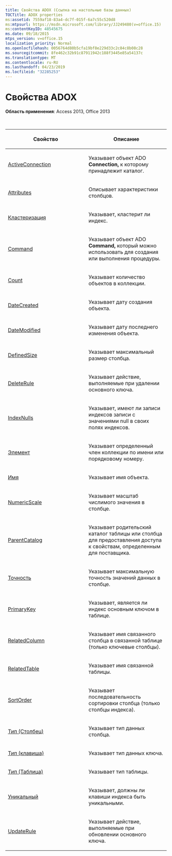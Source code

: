 ```yaml
---
title: Свойства ADOX (Ссылка на настольные базы данных)
TOCTitle: ADOX properties
ms:assetid: 7559af18-83a4-dc7f-015f-6a7c55c520d8
ms:mtpsurl: https://msdn.microsoft.com/library/JJ249480(v=office.15)
ms:contentKeyID: 48545675
ms.date: 09/18/2015
mtps_version: v=office.15
localization_priority: Normal
ms.openlocfilehash: 0056764d80b5cfa19bf8e229d33c2c84c8b08c28
ms.sourcegitcommit: 8fe462c32b91c87911942c188f3445e85a54137c
ms.translationtype: MT
ms.contentlocale: ru-RU
ms.lasthandoff: 04/23/2019
ms.locfileid: "32285253"
---
```

# <a name="adox-properties"></a>Свойства ADOX

**Область применения**: Access 2013, Office 2013

<br/>

<table>
<colgroup>
<col style="width: 50%" />
<col style="width: 50%" />
</colgroup>
<thead>
<tr class="header">
<th><p>Свойство</p></th>
<th><p>Описание</p></th>
</tr>
</thead>
<tbody>
<tr class="odd">
<td><p><a href="activeconnection-property-adox.md">ActiveConnection</a></p></td>
<td><p>Указывает объект ADO <strong>Connection,</strong> к которому принадлежит каталог.</p></td>
</tr>
<tr class="even">
<td><p><a href="attributes-property-adox.md">Attributes</a></p></td>
<td><p>Описывает характеристики столбцов.</p></td>
</tr>
<tr class="odd">
<td><p><a href="clustered-property-adox.md">Кластеризация</a></p></td>
<td><p>Указывает, кластерит ли индекс.</p></td>
</tr>
<tr class="even">
<td><p><a href="command-property-adox.md">Command</a></p></td>
<td><p>Указывает объект ADO <strong>Command,</strong> который можно использовать для создания или выполнения процедуры.</p></td>
</tr>
<tr class="odd">
<td><p><a href="count-property-ado.md">Count</a></p></td>
<td><p>Указывает количество объектов в коллекции.</p></td>
</tr>
<tr class="even">
<td><p><a href="datecreated-property-adox.md">DateCreated</a></p></td>
<td><p>Указывает дату создания объекта.</p></td>
</tr>
<tr class="odd">
<td><p><a href="datemodified-property-adox.md">DateModified</a></p></td>
<td><p>Указывает дату последнего изменения объекта.</p></td>
</tr>
<tr class="even">
<td><p><a href="definedsize-property-adox.md">DefinedSize</a></p></td>
<td><p>Указывает максимальный размер столбца.</p></td>
</tr>
<tr class="odd">
<td><p><a href="deleterule-property-adox.md">DeleteRule</a></p></td>
<td><p>Указывает действие, выполняемые при удалении основного ключа.</p></td>
</tr>
<tr class="even">
<td><p><a href="indexnulls-property-adox.md">IndexNulls</a></p></td>
<td><p>Указывает, имеют ли записи индексов записи с значениями null в своих полях индексов.</p></td>
</tr>
<tr class="odd">
<td><p><a href="item-property-ado.md">Элемент</a></p></td>
<td><p>Указывает определенный член коллекции по имени или порядковому номеру.</p></td>
</tr>
<tr class="even">
<td><p><a href="name-property-adox.md">Имя</a></p></td>
<td><p>Указывает имя объекта.</p></td>
</tr>
<tr class="odd">
<td><p><a href="numericscale-property-adox.md">NumericScale</a></p></td>
<td><p>Указывает масштаб числимого значения в столбце.</p></td>
</tr>
<tr class="even">
<td><p><a href="parentcatalog-property-adox.md">ParentCatalog</a></p></td>
<td><p>Указывает родительский каталог таблицы или столбца для предоставления доступа к свойствам, определенным для поставщика.</p></td>
</tr>
<tr class="odd">
<td><p><a href="precision-property-adox.md">Точность</a></p></td>
<td><p>Указывает максимальную точность значений данных в столбце.</p></td>
</tr>
<tr class="even">
<td><p><a href="primarykey-property-adox.md">PrimaryKey</a></p></td>
<td><p>Указывает, является ли индекс основным ключом в таблице.</p></td>
</tr>
<tr class="odd">
<td><p><a href="relatedcolumn-property-adox.md">RelatedColumn</a></p></td>
<td><p>Указывает имя связанного столбца в связанной таблице (только ключевые столбцы).</p></td>
</tr>
<tr class="even">
<td><p><a href="relatedtable-property-adox.md">RelatedTable</a></p></td>
<td><p>Указывает имя связанной таблицы.</p></td>
</tr>
<tr class="odd">
<td><p><a href="sortorder-property-adox.md">SortOrder</a></p></td>
<td><p>Указывает последовательность сортировки столбца (только столбцы индекса).</p></td>
</tr>
<tr class="even">
<td><p><a href="https://docs.microsoft.com/office/vba/access/concepts/miscellaneous/type-property-columnadox">Тип (Столбец)</a></p></td>
<td><p>Указывает тип данных столбца.</p></td>
</tr>
<tr class="odd">
<td><p><a href="https://docs.microsoft.com/office/vba/access/concepts/miscellaneous/type-property-keyadox">Тип (клавиша)</a></p></td>
<td><p>Указывает тип данных ключа.</p></td>
</tr>
<tr class="even">
<td><p><a href="https://docs.microsoft.com/office/vba/access/concepts/miscellaneous/type-property-tableadox">Тип (Таблица)</a></p></td>
<td><p>Указывает тип таблицы.</p></td>
</tr>
<tr class="odd">
<td><p><a href="unique-property-adox.md">Уникальный</a></p></td>
<td><p>Указывает, должны ли клавиши индекса быть уникальными.</p></td>
</tr>
<tr class="even">
<td><p><a href="updaterule-property-adox.md">UpdateRule</a></p></td>
<td><p>Указывает действие, выполняемые при обновлении основного ключа.</p></td>
</tr>
</tbody>
</table>

